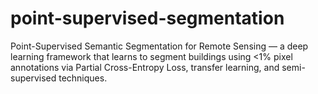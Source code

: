 # point-supervised-segmentation
Point-Supervised Semantic Segmentation for Remote Sensing — a deep learning framework that learns to segment buildings using &lt;1% pixel annotations via Partial Cross-Entropy Loss, transfer learning, and semi-supervised techniques.

